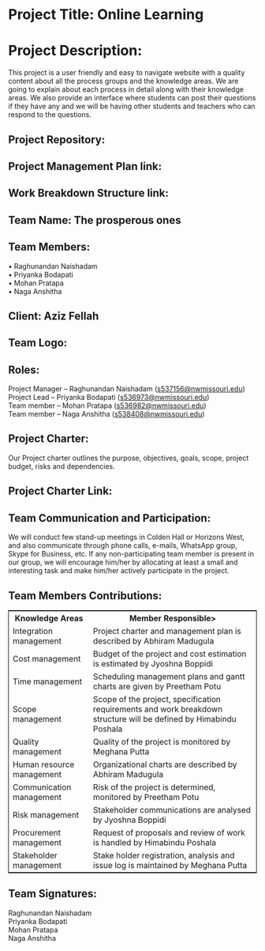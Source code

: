 ﻿# Project Title: Online Learning

# Project Description:

This project is a user friendly and easy to navigate website with a quality content about all the process groups and the knowledge areas. We are going to explain about each process in detail along with their knowledge areas. We also provide an interface where students can post their questions if they have any and we will be having other students and teachers who can respond to the questions.

## Project Repository:



## Project Management Plan link:



## Work Breakdown Structure link:



## Team Name: The prosperous ones

## Team Members:

• Raghunandan Naishadam <br>
• Priyanka Bodapati<br>
• Mohan Pratapa<br>
• Naga Anshitha<br>

## Client: Aziz Fellah	

## Team Logo:



## Roles:

Project Manager – Raghunandan Naishadam (s537156@nwmissouri.edu)<br>
Project Lead – Priyanka Bodapati (s536973@nwmissouri.edu)<br>
Team member – Mohan Pratapa (s536982@nwmissouri.edu)<br>
Team member – Naga Anshitha (s538408@nwmissouri.edu)<br>

## Project Charter:

Our Project charter outlines the purpose, objectives, goals, scope, project budget, risks and dependencies.

## Project Charter Link:



## Team Communication and Participation:

We will conduct few stand-up meetings in Colden Hall or Horizons West, and also communicate through phone calls, e-mails, WhatsApp group, Skype for Business, etc.
If any non-participating team member is present in our group, we will encourage him/her by allocating at least a small and interesting task and make him/her actively participate in the project.

## Team Members Contributions:

<table style="width:100%;border: 1px solid black;">
<tr>
<th>Knowledge Areas</th>	
<th>Member Responsible></th>
  </tr>
  <tr>
    <td>Integration management</td>
    <td>Project charter and management plan is described by Abhiram Madugula</td>
  </tr>
   <tr>
    <td>Cost management</td>
    <td>Budget of the project and cost estimation is estimated by Jyoshna Boppidi</td>
  </tr>
  <tr>
    <td>Time management</td>
    <td>Scheduling management plans and gantt charts are given by Preetham Potu</td>
  </tr>
  <tr>
    <td>Scope management</td>
    <td>Scope of the project, specification requirements and work breakdown structure will be defined by Himabindu Poshala </td>
  </tr>
  <tr>
    <td>Quality management</td>
    <td>Quality of the project is monitored by Meghana Putta</td>
  </tr>
   <tr>
    <td>Human resource management</td>
    <td>Organizational charts are described by Abhiram Madugula</td>
  </tr>
  <tr>
    <td>Communication management</td>
    <td>Risk of the project is determined, monitored by Preetham Potu</td>
  </tr>
   <tr>
    <td>Risk management</td>
    <td>Stakeholder communications are analysed by Jyoshna Boppidi</td>
  </tr>
   <tr>
    <td>Procurement management</td>
    <td>Request of proposals and review of work is handled by Himabindu Poshala</td>
  </tr>
   <tr>
    <td>Stakeholder management</td>
    <td>Stake holder registration, analysis and issue log is maintained by Meghana Putta</td>
  </tr>
  </table>


## Team Signatures:

Raghunandan Naishadam 
<br>
Priyanka Bodapati
<br>
Mohan Pratapa
<br>
Naga Anshitha
